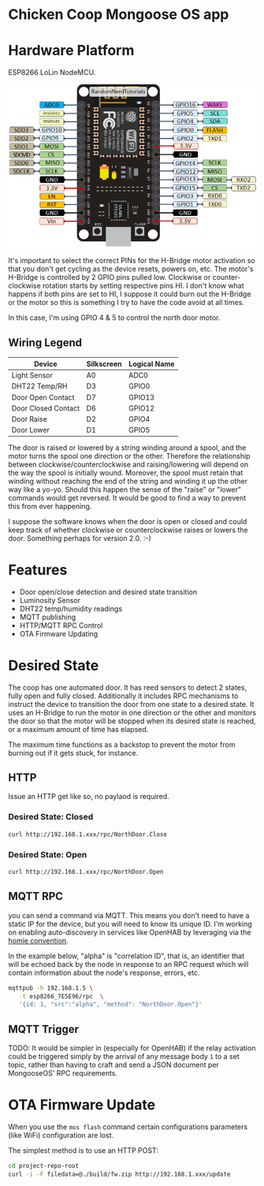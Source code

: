 # Chicken Coop Mongoose OS app

# Hardware Platform
ESP8266 LoLin NodeMCU. 

<img src="docs/ESP8266-NodeMCU-kit-12-E-pinout-gpio-pin.png">

It's important to select the correct PINs for the H-Bridge motor activation so that you don't get cycling as the device resets, powers on, etc. The motor's H-Bridge is controlled by 2 GPIO pins pulled low. Clockwise or counter-clockwise rotation starts by setting respective pins HI. I don't know what happens if both pins are set to HI, I suppose it could burn out the H-Bridge or the motor so this is something I try to have the code avoid at all times.

In this case, I'm using GPIO 4 & 5 to control the north door motor.

## Wiring Legend
Device              | Silkscreen | Logical Name 
------------        | ---------- | -------------
Light Sensor        | A0         | ADC0
DHT22 Temp/RH       | D3         | GPIO0
Door Open Contact   | D7         | GPIO13
Door Closed Contact | D6         | GPIO12
Door Raise          | D2         | GPIO4
Door Lower          | D1         | GPIO5

The door is raised or lowered by a string winding around a spool, and the motor turns the spool one direction or the other. Therefore the relationship between clockwise/counterclockwise and raising/lowering will depend on the way the spool is initially wound. Moreover, the spool must retain that winding without reaching the end of the string and winding it up the other way like a yo-yo. Should this happen the sense of the "raise" or "lower" commands would get reversed. It would be good to find a way to prevent this from ever happening.

I suppose the software knows when the door is open or closed and could keep track of whether clockwise or counterclockwise raises or lowers the door. Something perhaps for version 2.0. :-)


# Features
 * Door open/close detection and desired state transition
 * Luminosity Sensor
 * DHT22 temp/humidity readings
 * MQTT publishing
 * HTTP/MQTT RPC Control
 * OTA Firmware Updating

 # Desired State 
 The coop has one automated door. It has reed sensors to detect 2 states, fully open and fully closed. Additionally it includes RPC mechanisms to instruct the device to transition the door from one state to a desired state. It uses an H-Bridge to run the motor in one direction or the other and monitors the door so that the motor will be stopped when its desired state is reached, or a maximum amount of time has elapsed.

 The maximum time functions as a backstop to prevent the motor from burning out if it gets stuck, for instance.

 ## HTTP
 Issue an HTTP get like so, no paylaod is required. 
 ### Desired State: Closed
 ```bash
 curl http://192.168.1.xxx/rpc/NorthDoor.Close
 ```

 ### Desired State: Open
 ```bash
 curl http://192.168.1.xxx/rpc/NorthDoor.Open
 ```

 ## MQTT RPC
 you can send a command via MQTT. This means you don't need to have a static IP for the device, but you will need to know its unique ID. I'm working on enabling auto-discovery in services like OpenHAB by leveraging via the [homie convention](https://homieiot.github.io).

In the example below, "alpha" is "correlation ID", that is, an identifier that will be echoed back by the node in response to an RPC request which will contain information about the node's response, errors, etc. 

 ```bash
 mqttpub -h 192.168.1.5 \
    -t esp8266_7E5E96/rpc  \
    '{id: 1, "src":"alpha", "method": "NorthDoor.Open"}' 
 ```

## MQTT Trigger
TODO: It would be simpler in (especially for OpenHAB) if the relay activation could be triggered simply by the arrival of any message body `1` to a set topic, rather than having to craft and send a JSON document per MongooseOS' RPC requirements.


# OTA Firmware Update
When you use the `mos flash` command certain configurations parameters (like WiFi) configuration are lost.

The simplest method is to use an HTTP POST:
```bash
cd project-repo-root
curl -i -F filedata=@./build/fw.zip http://192.168.1.xxx/update
```